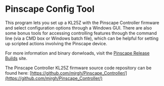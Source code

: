# Pinscape Config Tool

This program lets you set up a KL25Z with the Pinscape Controller firmware and
select configuration options through a Windows GUI.  There are also some bonus
tools for accessing controlling features through the command line (via a CMD
box or Windows batch file), which can be helpful for setting up scripted actions
involving the Pinscape device.

For more information and binary donwloads, visit the
[Pinscape Release Builds](http://mjrnet.org/pinscape/sw_versions.php) site.

The Pinscape Controller KL25Z firmware source code repository can be found here:
[https://github.com/mjrgh/Pinscape_Controller/](https://github.com/mjrgh/Pinscape_Controller/)
